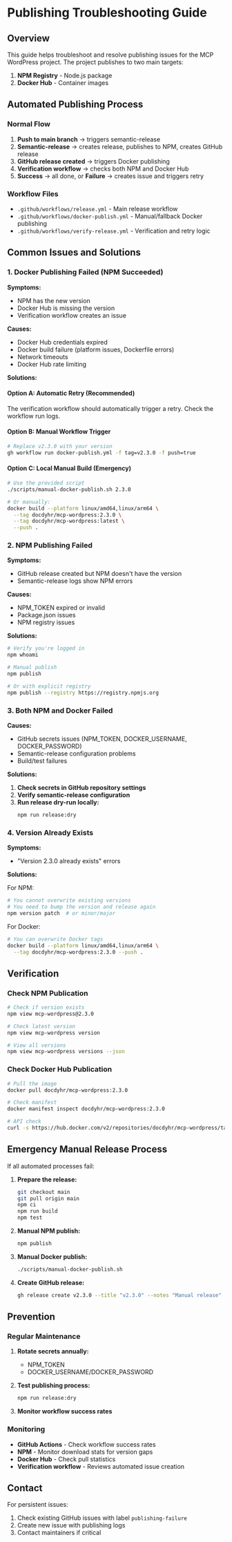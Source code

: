 # Publishing Troubleshooting Guide

## Overview

This guide helps troubleshoot and resolve publishing issues for the MCP WordPress project. The project publishes to two main targets:

1. **NPM Registry** - Node.js package
2. **Docker Hub** - Container images

## Automated Publishing Process

### Normal Flow

1. **Push to main branch** → triggers semantic-release
2. **Semantic-release** → creates release, publishes to NPM, creates GitHub release
3. **GitHub release created** → triggers Docker publishing
4. **Verification workflow** → checks both NPM and Docker Hub
5. **Success** → all done, or **Failure** → creates issue and triggers retry

### Workflow Files

- `.github/workflows/release.yml` - Main release workflow
- `.github/workflows/docker-publish.yml` - Manual/fallback Docker publishing
- `.github/workflows/verify-release.yml` - Verification and retry logic

## Common Issues and Solutions

### 1. Docker Publishing Failed (NPM Succeeded)

**Symptoms:**
- NPM has the new version
- Docker Hub is missing the version
- Verification workflow creates an issue

**Causes:**
- Docker Hub credentials expired
- Docker build failure (platform issues, Dockerfile errors)
- Network timeouts
- Docker Hub rate limiting

**Solutions:**

#### Option A: Automatic Retry (Recommended)
The verification workflow should automatically trigger a retry. Check the workflow run logs.

#### Option B: Manual Workflow Trigger
```bash
# Replace v2.3.0 with your version
gh workflow run docker-publish.yml -f tag=v2.3.0 -f push=true
```

#### Option C: Local Manual Build (Emergency)
```bash
# Use the provided script
./scripts/manual-docker-publish.sh 2.3.0

# Or manually:
docker build --platform linux/amd64,linux/arm64 \
  --tag docdyhr/mcp-wordpress:2.3.0 \
  --tag docdyhr/mcp-wordpress:latest \
  --push .
```

### 2. NPM Publishing Failed

**Symptoms:**
- GitHub release created but NPM doesn't have the version
- Semantic-release logs show NPM errors

**Causes:**
- NPM_TOKEN expired or invalid
- Package.json issues
- NPM registry issues

**Solutions:**

```bash
# Verify you're logged in
npm whoami

# Manual publish
npm publish

# Or with explicit registry
npm publish --registry https://registry.npmjs.org
```

### 3. Both NPM and Docker Failed

**Causes:**
- GitHub secrets issues (NPM_TOKEN, DOCKER_USERNAME, DOCKER_PASSWORD)
- Semantic-release configuration problems
- Build/test failures

**Solutions:**

1. **Check secrets in GitHub repository settings**
2. **Verify semantic-release configuration**
3. **Run release dry-run locally:**
   ```bash
   npm run release:dry
   ```

### 4. Version Already Exists

**Symptoms:**
- "Version 2.3.0 already exists" errors

**Solutions:**

For NPM:
```bash
# You cannot overwrite existing versions
# You need to bump the version and release again
npm version patch  # or minor/major
```

For Docker:
```bash
# You can overwrite Docker tags
docker build --platform linux/amd64,linux/arm64 \
  --tag docdyhr/mcp-wordpress:2.3.0 --push .
```

## Verification

### Check NPM Publication
```bash
# Check if version exists
npm view mcp-wordpress@2.3.0

# Check latest version
npm view mcp-wordpress version

# View all versions
npm view mcp-wordpress versions --json
```

### Check Docker Hub Publication
```bash
# Pull the image
docker pull docdyhr/mcp-wordpress:2.3.0

# Check manifest
docker manifest inspect docdyhr/mcp-wordpress:2.3.0

# API check
curl -s https://hub.docker.com/v2/repositories/docdyhr/mcp-wordpress/tags | jq '.results[] | select(.name == "2.3.0")'
```

## Emergency Manual Release Process

If all automated processes fail:

1. **Prepare the release:**
   ```bash
   git checkout main
   git pull origin main
   npm ci
   npm run build
   npm test
   ```

2. **Manual NPM publish:**
   ```bash
   npm publish
   ```

3. **Manual Docker publish:**
   ```bash
   ./scripts/manual-docker-publish.sh
   ```

4. **Create GitHub release:**
   ```bash
   gh release create v2.3.0 --title "v2.3.0" --notes "Manual release"
   ```

## Prevention

### Regular Maintenance

1. **Rotate secrets annually:**
   - NPM_TOKEN
   - DOCKER_USERNAME/DOCKER_PASSWORD

2. **Test publishing process:**
   ```bash
   npm run release:dry
   ```

3. **Monitor workflow success rates**

### Monitoring

- **GitHub Actions** - Check workflow success rates
- **NPM** - Monitor download stats for version gaps
- **Docker Hub** - Check pull statistics
- **Verification workflow** - Reviews automated issue creation

## Contact

For persistent issues:
1. Check existing GitHub issues with label `publishing-failure`
2. Create new issue with publishing logs
3. Contact maintainers if critical